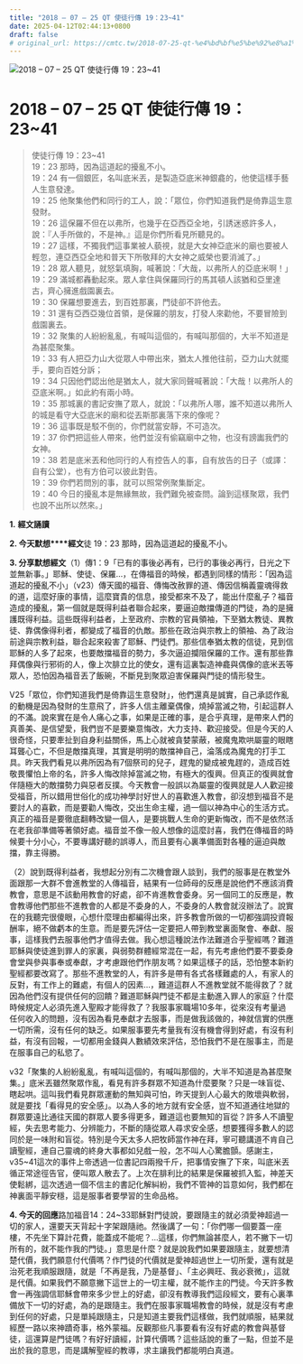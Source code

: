```yaml
---
title: "2018 – 07 – 25 QT 使徒行傳 19：23~41"
date: 2025-04-12T02:44:13+0800
draft: false
# original_url: https://cmtc.tw/2018-07-25-qt-%e4%bd%bf%e5%be%92%e8%a1%8c%e5%82%b3-19%ef%bc%9a2341
---
```


![2018 – 07 – 25 QT 使徒行傳 19：23\~41](/images/qt.jpg   "2018 – 07 – 25 QT 使徒行傳 19：23\~41")

# 2018 – 07 – 25 QT 使徒行傳 19：23\~41

> 使徒行傳 19：23\~41  
> 19：23 那時，因為這道起的擾亂不小。  
> 19：24 有一個銀匠，名叫底米丟，是製造亞底米神銀龕的，他使這樣手藝人生意發達。  
> 19：25 他聚集他們和同行的工人，說：「眾位，你們知道我們是倚靠這生意發財。  
> 19：26 這保羅不但在以弗所，也幾乎在亞西亞全地，引誘迷惑許多人，說：『人手所做的，不是神。』這是你們所看見所聽見的。  
> 19：27 這樣，不獨我們這事業被人藐視，就是大女神亞底米的廟也要被人輕忽，連亞西亞全地和普天下所敬拜的大女神之威榮也要消滅了。」  
> 19：28 眾人聽見，就怒氣填胸，喊著說：「大哉，以弗所人的亞底米啊！」  
> 19：29 滿城都轟動起來。眾人拿住與保羅同行的馬其頓人該猶和亞里達古，齊心擁進戲園裏去。  
> 19：30 保羅想要進去，到百姓那裏，門徒卻不許他去。  
> 19：31 還有亞西亞幾位首領，是保羅的朋友，打發人來勸他，不要冒險到戲園裏去。  
> 19：32 聚集的人紛紛亂亂，有喊叫這個的，有喊叫那個的，大半不知道是為甚麼聚集。  
> 19：33 有人把亞力山大從眾人中帶出來，猶太人推他往前，亞力山大就擺手，要向百姓分訴；  
> 19：34 只因他們認出他是猶太人，就大家同聲喊著說：「大哉！以弗所人的亞底米啊。」如此約有兩小時。  
> 19：35 那城裏的書記安撫了眾人，就說：「以弗所人哪，誰不知道以弗所人的城是看守大亞底米的廟和從丟斯那裏落下來的像呢？  
> 19：36 這事既是駁不倒的，你們就當安靜，不可造次。  
> 19：37 你們把這些人帶來，他們並沒有偷竊廟中之物，也沒有謗讟我們的女神。  
> 19：38 若是底米丟和他同行的人有控告人的事，自有放告的日子（或譯：自有公堂），也有方伯可以彼此對告。  
> 19：39 你們若問別的事，就可以照常例聚集斷定。  
> 19：40 今日的擾亂本是無緣無故，我們難免被查問。論到這樣聚眾，我們也說不出所以然來。」

**1.** **經文誦讀**

**2. 今天默想****經文**徒 19：23 那時，因為這道起的擾亂不小。

**3. 分享默想經文**（1）傳1：9「已有的事後必再有，已行的事後必再行，日光之下並無新事。」耶穌、使徒、保羅…，在傳福音的時候，都遇到同樣的情形：「因為這道起的擾亂不小」（v23）傳天國的福音、傳悔改赦罪的道、傳因信稱義靈魂得救的道，這麼好康的事情，這麼寶貴的信息，接受都來不及了，能出什麼亂子？福音造成的擾亂，第一個就是既得利益者聯合起來，要逼迫敵擋傳道的門徒，為的是擁護既得利益。這些既得利益者，上至政府、宗教的官員領袖，下至猶太教徒、異教徒、靠偶像得利者，都變成了福音的仇敵。那些在政治與宗教上的領袖、為了政治前途與宗教利益，聯合起來殺害了耶穌、門徒們。那些信奉猶太教的信徒，見到信耶穌的人多了起來，也要敵擋福音的勢力，多次逼迫攔阻保羅的工作。還有那些靠拜偶像與行邪術的人，像上次腓立比的使女，還有這裏製造神龕與偶像的底米丟等眾人，恐怕因為福音丟了飯碗，不斷見到聚眾迫害保羅與門徒的情形發生。

V25「眾位，你們知道我們是倚靠這生意發財」，他們還真是誠實，自己承認作亂的動機是因為發財的生意飛了，許多人信主離棄偶像，燒掉當滅之物，引起這群人的不滿。說來實在是令人痛心之事，如果是正確的事，是合乎真理，是帶來人們的真善美、是信望愛，我們豈不是要樂意悔改，大力支持、歡迎接受。但是今天的人很奇怪，只要牽扯到自身利益關係，馬上心就被貪婪蒙蔽，被魔鬼欺哄屬靈的眼瞎耳聾心亡，不但是敵擋真理，其實是明明的敵擋神自己，淪落成為魔鬼的打手工具。昨天我們看見以弗所因為有7個祭司的兒子，趕鬼的變成被鬼趕的，造成百姓敬畏懼怕上帝的名，許多人悔改除掉當滅之物，有極大的復興。但真正的復興就會伴隨極大的敵擋勢力與惡者反撲。今天教會一般誤以為屬靈的復興就是人人歡迎接受福音，所以錯用世俗化的成功神學討好世人的喜歡進入教會，卻沒想到福音不是要討人的喜歡，而是要勸人悔改，交出生命主權，過一個以神為中心的生活方式。真正的福音是要徹底翻轉改變一個人，是要挑戰人生命的更新悔改，而不是依然活在老我卻準備等著領好處。福音並不像一般人想像的這麼討喜，我們在傳福音的時候要十分小心，不要專講好聽的誤導人，而且要有心裏準備面對各種的逼迫與敵擋，靠主得勝。

（2）說到既得利益者，我想起分別有二次機會跟人談到，我們的服事是在教堂外面跟那一大群不會進教堂的人傳福音，結果有一位師母的反應是說他們不應該消費教會，意思是不該動用教會的好處，卻不肯進教會委身。另一個同工的反應是，教會教導他們那些不進教會的人都是不委身的人，不委身的人教會就沒辦法了。說實在的我聽完很傻眼，心想什麼理由都編得出來，許多教會所做的一切都強調投資報酬率，絕不做虧本的生意。而是要先評估一定要把人帶到教堂裏面聚會、奉獻、服事，這樣我們去服事他們才值得去做。我心想這種說法作法難道合乎聖經嗎？難道耶穌與使徒進到罪人的家裏，與弱勢群體經常混在一起，有先考慮他們要不要委身會堂與參與事奉或奉獻，才考慮跟他們作朋友嗎？如果這樣子的話，恐怕整本新約聖經都要改寫了。那些不進教堂的人，有許多是帶有各式各樣難處的人，有家人的反對，有工作上的難處，有個人的因素…，難道這群人不進教堂就不能得救了？就因為他們沒有提供任何的回饋？難道耶穌與門徒不都是主動進入罪人的家庭？什麼時候規定人必須先進入聖殿才能得救了？我服事家職場10多年，從來沒有考量過任何收入的問題，沒有因為看見奉獻才去服事，而是做我該做的，神就信實的供應一切所需，沒有任何的缺乏。如果服事要先考量我有沒有機會得到好處，有沒有利益，有沒有回報，一切都用金錢與人數績效來評估，恐怕我們不是在服事主，而是在服事自己的私慾了。

v32「聚集的人紛紛亂亂，有喊叫這個的，有喊叫那個的，大半不知道是為甚麼聚集。」底米丟雖然聚眾作亂，看見有許多群眾不知道為什麼要聚？只是一味盲從、瞎起哄。這叫我們看見群眾運動的無知與可怕，昨天提到人心最大的敗壞與軟弱，就是要找「看得見的安全感」。以為人多的地方就有安全感，豈不知道通往地獄的群眾要遠比通往天國的群眾人要多得更多，難道這也要無知的盲從？許多人不讀聖經，失去思考能力、分辨能力，不斷的隨從眾人尋求安全感，想要獲得多數人的認同於是一味附和盲從。特別是今天太多人把牧師當作神在拜，寧可聽講道不肯自己讀聖經，連自己靈魂的終身大事都如兒戲一般，怎不叫人心驚膽顫。感謝主，v35\~41這次的事件上帝透過一位書記四兩撥千斤，把事情安撫了下來，叫底米丟循正常途徑告官，便叫眾人散去了。上次在腓利比的結果是保羅被抓入監，神差天使鬆綁，這次透過一個不信主的書記化解糾紛，我們不管神的旨意如何，我們都在神裏面平靜安穩，這是服事者要學習的生命品格。

**4. 今天的回應**路加福音14：24\~33耶穌對門徒說，要跟隨主的就必須愛神超過一切的家人，還要天天背起十字架跟隨祂。然後講了一句：「你們哪一個要蓋一座樓，不先坐下算計花費，能蓋成不能呢？…這樣，你們無論甚麼人，若不撇下一切所有的，就不能作我的門徒。」意思是什麼？就是說我們如果要跟隨主，就要想清楚代價，我們願意付代價嗎？作門徒的代價就是愛神超過世上一切所愛，還有就是治死老我順服跟隨，就是「不再是我，乃是基督」、「主必興旺、我必衰微」，這就是代價。如果我們不願意撇下這世上的一切主權，就不能作主的門徒。今天許多教會一再強調信耶穌會帶來多少世上的好處，卻沒有教導我們這段經文，要有心裏準備放下一切的好處，為的是跟隨主。我們在服事家職場教會的時候，就是沒有考慮到任何的好處，只是單純跟隨主，只是知道主要我們這樣做，我們就順服，結果就經歷一路以來神蹟奇事，格外蒙福。反觀那些凡事要看有沒有好處的教會與基督徒，這還算是門徒嗎？有好好讀經，計算代價嗎？這些話說的重了一點，但並不是出於我的意思，而是講解聖經的教導，求主讓我們都能明白真道。
